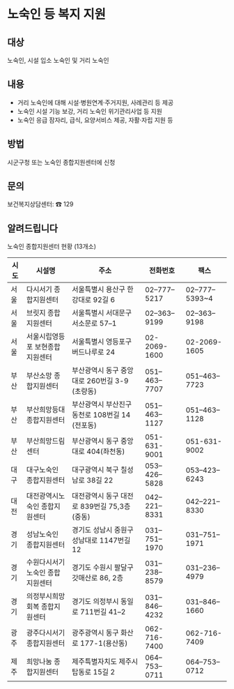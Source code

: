 # 노숙인 등 복지 지원

## 대상
노숙인, 시설 입소 노숙인 및 거리 노숙인

## 내용
- 거리 노숙인에 대해 시설·병원연계·주거지원, 사례관리 등 제공
- 노숙인 시설 기능 보강, 거리 노숙인 위기관리사업 등 지원
- 노숙인 응급 잠자리, 급식, 요양서비스 제공, 자활·자립 지원 등

## 방법
시군구청 또는 노숙인 종합지원센터에 신청

## 문의
보건복지상담센터: ☎ 129

## 알려드립니다
노숙인 종합지원센터 현황 (13개소)

| 시도 | 시설명                        | 주소                                       | 전화번호           | 팩스                |
|-----|-------------------------------|--------------------------------------------|---------------------|---------------------|
| 서울 | 다시서기 종합지원센터          | 서울특별시 용산구 한강대로 92길 6          | 02–777–5217       | 02–777–5393~4      |
| 서울 | 브릿지 종합지원센터            | 서울특별시 서대문구 서소문로 57–1          | 02–363–9199       | 02–363–9198        |
| 서울 | 서울시립영등포 보현종합지원센터 | 서울특별시 영등포구 버드나루로 24          | 02-2069-1600      | 02-2069-1605       |
| 부산 | 부산소망 종합지원센터          | 부산광역시 동구 중앙대로 260번길 3-9 (초량동) | 051–463–7707    | 051–463–7723       |
| 부산 | 부산희망등대 종합지원센터      | 부산광역시 부산진구 동천로 108번길 14 (전포동) | 051–463–1127    | 051–463–1128       |
| 부산 | 부산희망드림센터               | 부산광역시 동구 중앙대로 404(좌천동)       | 051-631-9001      | 051-631-9002       |
| 대구 | 대구노숙인 종합지원센터        | 대구광역시 북구 칠성남로 38길 22           | 053–426–5828     | 053–423–6243       |
| 대전 | 대전광역시노숙인 종합지원센터   | 대전광역시 동구 대전로 839번길 75,3층 (중동) | 042–221–8331    | 042–221–8330       |
| 경기 | 성남노숙인 종합지원센터        | 경기도 성남시 중원구 성남대로 1147번길 12   | 031–751–1970     | 031–751–1971       |
| 경기 | 수원다시서기노숙인 종합지원센터 | 경기도 수원시 팔달구 갓매산로 86, 2층       | 031–238–8579     | 031–236–4979       |
| 경기 | 의정부시희망회복 종합지원센터   | 경기도 의정부시 동일로 711번길 41–2        | 031–846–4232     | 031–846–1660       |
| 광주 | 광주다시서기 종합지원센터       | 광주광역시 동구 화산로 177-1(용산동)       | 062-716-7400      | 062-716-7409       |
| 제주 | 희망나눔 종합지원센터          | 제주특별자치도 제주시 탑동로 15길 2        | 064–753–0711     | 064–753–0712       |
